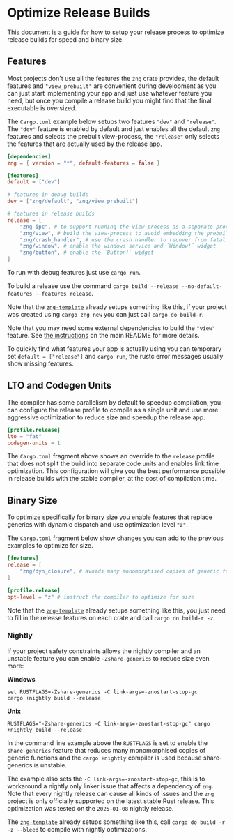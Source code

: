 # Optimize Release Builds

This document is a guide for how to setup your release process to optimize release builds for speed and binary size.

## Features

Most projects don't use all the features the `zng` crate provides, the default features and `"view_prebuilt"` are convenient
during development as you can just start implementing your app and just use whatever feature you need, but once you compile a
release build you might find that the final executable is oversized.

The `Cargo.toml` example below setups two features `"dev"` and `"release"`.  The `"dev"` feature is enabled by default
and just enables all the default `zng` features and selects the prebuilt view-process, the `"release"` only selects the features
that are actually used by the release app.

```toml
[dependencies]
zng = { version = "*", default-features = false }

[features]
default = ["dev"]

# features in debug builds
dev = ["zng/default", "zng/view_prebuilt"]

# features in release builds
release = [
    "zng-ipc", # to support running the view-process as a separate process
    "zng/view", # build the view-process to avoid embedding the prebuilt binary
    "zng/crash_handler", # use the crash handler to recover from fatal crashes
    "zng/window", # enable the windows service and `Window!` widget
    "zng/button", # enable the `Button!` widget
]
```

To run with debug features just use `cargo run`.

To build a release use the command `cargo build --release --no-default-features --features release`. 

Note that the [`zng-template`] already setups something like this, if your project was created using `cargo zng new` you can just call `cargo do build-r`.

Note that you may need some external dependencies to build the `"view"` feature. See [the instructions](https://github.com/zng-ui/zng?tab=readme-ov-file#requirements) on the main README for more details.

To quickly find what features your app is actually using you can temporary set `default = ["release"]` and `cargo run`, the rustc error messages
usually show missing features.

## LTO and Codegen Units

The compiler has some parallelism by default to speedup compilation, you can configure the release profile to compile as a single unit
and use more aggressive optimization to reduce size and speedup the release app.

```toml
[profile.release]
lto = "fat"
codegen-units = 1
```

The `Cargo.toml` fragment above shows an override to the `release` profile that does not split the build into separate code units and enables link time optimization. This configuration will give you the best performance possible in release builds with the stable compiler, at the cost of compilation time.

## Binary Size

To optimize specifically for binary size you enable features that replace generics with dynamic dispatch and use optimization level `"z"`.

The `Cargo.toml` fragment below show changes you can add to the previous examples to optimize for size.

```toml
[features]
release = [
    "zng/dyn_closure", # avoids many monomorphised copies of generic functions
]

[profile.release]
opt-level = "z" # instruct the compiler to optimize for size
```

Note that the [`zng-template`] already setups something like this, you just need to fill in the release features on each crate and call `cargo do build-r -z`.

### Nightly

If your project safety constraints allows the nightly compiler and an unstable feature you can enable `-Zshare-generics` to reduce size even more:

**Windows**
```prompt
set RUSTFLAGS=-Zshare-generics -C link-args=-znostart-stop-gc
cargo +nightly build --release
```

**Unix**
```prompt
RUSTFLAGS="-Zshare-generics -C link-args=-znostart-stop-gc" cargo +nightly build --release
```

In the command line example above the `RUSTFLAGS` is set to enable the `share-generics` feature that reduces many monomorphised copies of generic functions and the `cargo +nightly` compiler is used because share-generics is unstable.

The example also sets the `-C link-args=-znostart-stop-gc`, this is to workaround a nightly only linker issue that affects a dependency of `zng`. Note
that every nightly release can cause all kinds of issues and the `zng` project is only officially supported on the latest stable Rust release. This
optimization was tested on the `2025-01-08` nightly release.

The [`zng-template`] already setups something like this, call `cargo do build -r -z --bleed` to compile with nightly optimizations.

[`zng-template`]: https://github.com/zng-ui/zng-template
